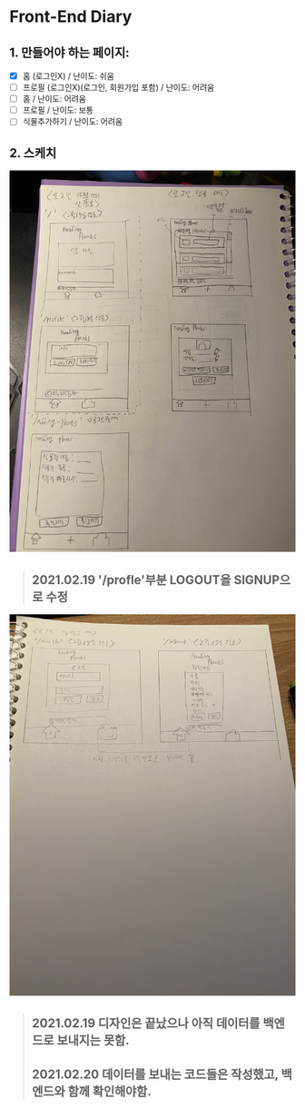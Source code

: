 # Front-End Diary
## 1. 만들어야 하는 페이지:
- [x] 홈 (로그인X) / 난이도: 쉬움
- [ ] 프로필 (로그인X)(로그인, 회원가입 포함) / 난이도: 어려움
- [ ] 홈 / 난이도: 어려움
- [ ] 프로필 / 난이도: 보통 
- [ ] 식물추가하기 / 난이도: 어려움

## 2. 스케치
![페이지_스케치1](ForREADME/페이지_스케치1.jpg)
> ## 2021.02.19 '/profle'부분 LOGOUT을 SIGNUP으로 수정
![페이지_스케치2](ForREADME/페이지_스케치2.jpg)
> ## 2021.02.19 디자인은 끝났으나 아직 데이터를 백엔드로 보내지는 못함.
> ## 2021.02.20 데이터를 보내는 코드들은 작성했고, 백엔드와 함께 확인해야함.
